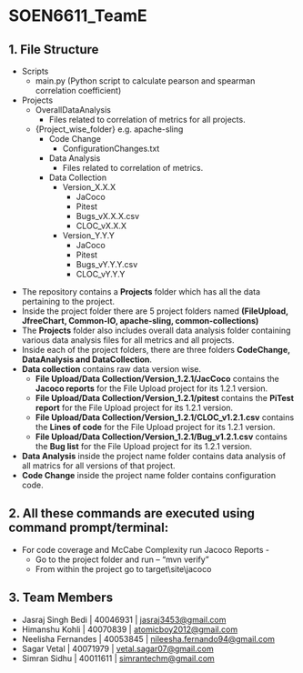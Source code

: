 # SOEN6611_TeamE


## 1. File Structure

+ Scripts
    - main.py (Python script to calculate pearson and spearman correlation coefficient)
+ Projects
    - OverallDataAnalysis
        - Files related to correlation of metrics for all projects.
    - {Project_wise_folder} e.g. apache-sling
        + Code Change
            - ConfigurationChanges.txt
        + Data Analysis
            - Files related to correlation of metrics.
        + Data Collection
            - Version_X.X.X
                + JaCoco
                + Pitest
                + Bugs_vX.X.X.csv
                + CLOC_vX.X.X
            - Version_Y.Y.Y
                + JaCoco
                + Pitest
                + Bugs_vY.Y.Y.csv
                + CLOC_vY.Y.Y


- The repository contains a **Projects** folder which has all the data pertaining to the project.
- Inside the project folder there are 5 project folders named **(FileUpload, JfreeChart, Common-IO, apache-sling, common-collections)**
- The **Projects** folder also includes overall data analysis folder containing various data analysis files for all metrics and all projects.
- Inside each of the project folders, there are three folders **CodeChange, DataAnalysis and DataCollection**.
- **Data collection** contains raw data version wise. 
    + **File Upload/Data Collection/Version_1.2.1/JacCoco** contains the **Jacoco reports** for the File Upload project for its 1.2.1 version.
    + **File Upload/Data Collection/Version_1.2.1/pitest** contains the **PiTest report** for the File Upload project for its 1.2.1 version.
    + **File Upload/Data Collection/Version_1.2.1/CLOC_v1.2.1.csv** contains the **Lines of code** for the File Upload project for its 1.2.1 version.
    + **File Upload/Data Collection/Version_1.2.1/Bug_v1.2.1.csv** contains the **Bug list** for the File Upload project for its 1.2.1 version.
- **Data Analysis** inside the project name folder contains data analysis of all matrics for all versions of that project.
- **Code Change** inside the project name folder contains configuration code.


## 2. All these commands are executed using command prompt/terminal: 
+ For code coverage and McCabe Complexity run Jacoco Reports - 
    - Go to the project folder and run – “mvn verify”
    - From within the project go to target\site\jacoco

## 3. Team Members

- Jasraj Singh Bedi | 40046931 | jasraj3453@gmail.com
- Himanshu Kohli | 40070839 | atomicboy2012@gmail.com
- Neelisha Fernandes | 40053845 | nileesha.fernando94@gmail.com
- Sagar Vetal | 40071979 | vetal.sagar07@gmail.com
- Simran Sidhu | 40011611 | simrantechm@gmail.com
 

